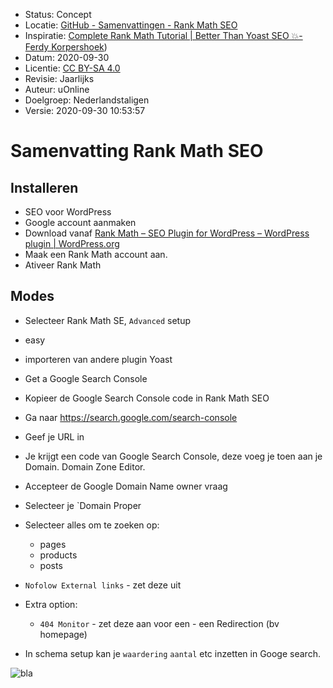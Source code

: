 * Status: Concept
* Locatie: [GitHub - Samenvattingen - Rank Math SEO](https://github.com/diondresschers/samenvattingen/blob/master/rank_math_seo/rank_math_seo.md)
* Inspiratie: [Complete Rank Math Tutorial | Better Than Yoast SEO 💥-  Ferdy Korpershoek](https://www.youtube.com/watch?v=TzDxO9FCstY))
* Datum: 2020-09-30
* Licentie: [CC BY-SA 4.0](https://creativecommons.org/licenses/by-sa/4.0/deed.en)
* Revisie: Jaarlijks
* Auteur: uOnline
* Doelgroep: Nederlandstaligen
* Versie: 2020-09-30 10:53:57

# Samenvatting Rank Math SEO

## Installeren

* SEO voor WordPress
* Google account aanmaken
* Download vanaf [Rank Math – SEO Plugin for WordPress – WordPress plugin | WordPress.org](https://wordpress.org/plugins/seo-by-rank-math/)
* Maak een Rank Math account aan.
* Ativeer Rank Math

## Modes

* Selecteer Rank Math SE, `Advanced` setup
* easy
* importeren van andere plugin Yoast
* Get a Google Search Console
* Kopieer de Google Search Console code in Rank Math SEO
* Ga naar https://search.google.com/search-console
* Geef je URL in
* Je krijgt een code van Google Search Console, deze voeg je toen aan je Domain. Domain Zone Editor.
* Accepteer de Google Domain Name owner vraag
* Selecteer je `Domain Proper
* Selecteer alles om te zoeken op:

    * pages
    * products
    * posts

* `Nofolow External links` - zet deze uit
* Extra option:
    * `404 Monitor` - zet deze aan voor een - een Redirection (bv homepage)
* In schema setup kan je `waardering` `aantal` etc inzetten in Googe search.

![bla](assets/1.png)
